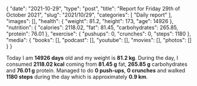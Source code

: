 {
    "date": "2021-10-29",
    "type": "post",
    "title": "Report for Friday 29th of October 2021",
    "slug": "2021\/10\/29",
    "categories": [
        "Daily report"
    ],
    "images": [],
    "health": {
        "weight": 81.2,
        "height": 173,
        "age": 14926
    },
    "nutrition": {
        "calories": 2118.02,
        "fat": 81.45,
        "carbohydrates": 265.85,
        "protein": 76.01
    },
    "exercise": {
        "pushups": 0,
        "crunches": 0,
        "steps": 1180
    },
    "media": {
        "books": [],
        "podcast": [],
        "youtube": [],
        "movies": [],
        "photos": []
    }
}

Today I am <strong>14926 days</strong> old and my weight is <strong>81.2 kg</strong>. During the day, I consumed <strong>2118.02 kcal</strong> coming from <strong>81.45 g</strong> fat, <strong>265.85 g</strong> carbohydrates and <strong>76.01 g</strong> protein. Managed to do <strong>0 push-ups</strong>, <strong>0 crunches</strong> and walked <strong>1180 steps</strong> during the day which is approximately <strong>0.9 km</strong>.